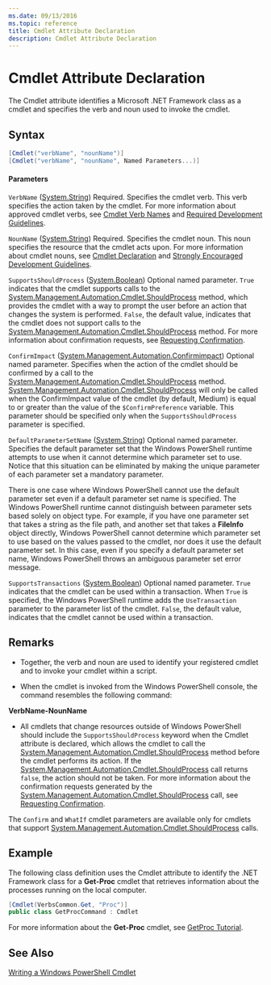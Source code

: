 ```yaml
---
ms.date: 09/13/2016
ms.topic: reference
title: Cmdlet Attribute Declaration
description: Cmdlet Attribute Declaration
---
```

# Cmdlet Attribute Declaration

The Cmdlet attribute identifies a Microsoft .NET Framework class as a cmdlet and specifies the verb and noun used to invoke the cmdlet.

## Syntax

```csharp
[Cmdlet("verbName", "nounName")]
[Cmdlet("verbName", "nounName", Named Parameters...)]
```

#### Parameters

`VerbName` ([System.String](/dotnet/api/System.String))
Required. Specifies the cmdlet verb. This verb specifies the action taken by the cmdlet. For more information about approved cmdlet verbs, see [Cmdlet Verb Names](./approved-verbs-for-windows-powershell-commands.md) and [Required Development Guidelines](./required-development-guidelines.md).

`NounName` ([System.String](/dotnet/api/System.String))
Required. Specifies the cmdlet noun. This noun specifies the resource that the cmdlet acts upon. For more information about cmdlet nouns, see [Cmdlet Declaration](./cmdlet-class-declaration.md) and [Strongly Encouraged Development Guidelines](./strongly-encouraged-development-guidelines.md).

`SupportsShouldProcess` ([System.Boolean](/dotnet/api/System.Boolean))
Optional named parameter. `True` indicates that the cmdlet supports calls to the [System.Management.Automation.Cmdlet.ShouldProcess](/dotnet/api/System.Management.Automation.Cmdlet.ShouldProcess) method, which provides the cmdlet with a way to prompt the user before an action that changes the system is performed. `False`, the default value, indicates that the cmdlet does not support calls to the [System.Management.Automation.Cmdlet.ShouldProcess](/dotnet/api/System.Management.Automation.Cmdlet.ShouldProcess) method. For more information about confirmation requests, see [Requesting Confirmation](./requesting-confirmation-from-cmdlets.md).

`ConfirmImpact` ([System.Management.Automation.Confirmimpact](/dotnet/api/System.Management.Automation.ConfirmImpact))
Optional named parameter. Specifies when the action of the cmdlet should be confirmed by a call to the [System.Management.Automation.Cmdlet.ShouldProcess](/dotnet/api/System.Management.Automation.Cmdlet.ShouldProcess) method. [System.Management.Automation.Cmdlet.ShouldProcess](/dotnet/api/System.Management.Automation.Cmdlet.ShouldProcess) will only be called when the ConfirmImpact value of the cmdlet (by default, Medium) is equal to or greater than the value of the `$ConfirmPreference` variable. This parameter should be specified only when the `SupportsShouldProcess` parameter is specified.

`DefaultParameterSetName` ([System.String](/dotnet/api/System.String))
Optional named parameter. Specifies the default parameter set that the Windows PowerShell runtime attempts to use when it cannot determine which parameter set to use. Notice that this situation can be eliminated by making the unique parameter of each parameter set a mandatory parameter.

There is one case where Windows PowerShell cannot use the default parameter set even if a default parameter set name is specified. The Windows PowerShell runtime cannot distinguish between parameter sets based solely on object type. For example, if you have one parameter set that takes a string as the file path, and another set that takes a **FileInfo** object directly, Windows PowerShell cannot determine which parameter set to use based on the values passed to the cmdlet, nor does it use the default parameter set. In this case, even if you specify a default parameter set name, Windows PowerShell throws an ambiguous parameter set error message.

`SupportsTransactions` ([System.Boolean](/dotnet/api/System.Boolean))
Optional named parameter. `True` indicates that the cmdlet can be used within a transaction. When `True` is specified, the Windows PowerShell runtime adds the `UseTransaction` parameter to the parameter list of the cmdlet. `False`, the default value, indicates that the cmdlet cannot be used within a transaction.

## Remarks

- Together, the verb and noun are used to identify your registered cmdlet and to invoke your cmdlet within a script.

- When the cmdlet is invoked from the Windows PowerShell console, the command resembles the following command:

**VerbName-NounName**

- All cmdlets that change resources outside of Windows PowerShell should include the `SupportsShouldProcess` keyword when the Cmdlet attribute is declared, which allows the cmdlet to call the [System.Management.Automation.Cmdlet.ShouldProcess](/dotnet/api/System.Management.Automation.Cmdlet.ShouldProcess) method before the cmdlet performs its action. If the [System.Management.Automation.Cmdlet.ShouldProcess](/dotnet/api/System.Management.Automation.Cmdlet.ShouldProcess) call returns `false`, the action should not be taken. For more information about the confirmation requests generated by the [System.Management.Automation.Cmdlet.ShouldProcess](/dotnet/api/System.Management.Automation.Cmdlet.ShouldProcess) call, see [Requesting Confirmation](./requesting-confirmation-from-cmdlets.md).

The `Confirm` and `WhatIf` cmdlet parameters are available only for cmdlets that support [System.Management.Automation.Cmdlet.ShouldProcess](/dotnet/api/System.Management.Automation.Cmdlet.ShouldProcess) calls.

## Example

The following class definition uses the Cmdlet attribute to identify the .NET Framework class for a **Get-Proc** cmdlet that retrieves information about the processes running on the local computer.

```csharp
[Cmdlet(VerbsCommon.Get, "Proc")]
public class GetProcCommand : Cmdlet
```

For more information about the **Get-Proc** cmdlet, see [GetProc Tutorial](./getproc-tutorial.md).

## See Also

[Writing a Windows PowerShell Cmdlet](./writing-a-windows-powershell-cmdlet.md)
